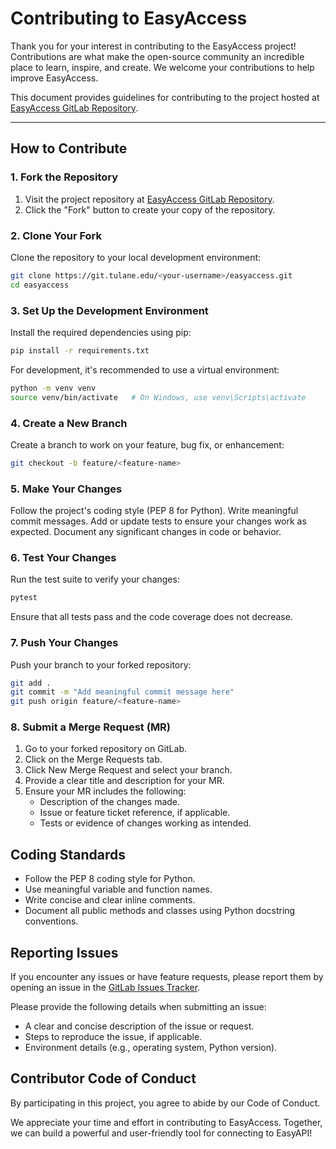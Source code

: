 # Contributing to EasyAccess

Thank you for your interest in contributing to the EasyAccess project! Contributions are what make the open-source community an incredible place to learn, inspire, and create. We welcome your contributions to help improve EasyAccess. 

This document provides guidelines for contributing to the project hosted at [EasyAccess GitLab Repository](https://git.tulane.edu/apl/easyaccess).

---

## How to Contribute

### 1. Fork the Repository
1. Visit the project repository at [EasyAccess GitLab Repository](https://git.tulane.edu/apl/easyaccess).
2. Click the "Fork" button to create your copy of the repository.

### 2. Clone Your Fork
Clone the repository to your local development environment:

```bash
git clone https://git.tulane.edu/<your-username>/easyaccess.git
cd easyaccess
```

### 3. Set Up the Development Environment
Install the required dependencies using pip:

```bash
pip install -r requirements.txt
```
For development, it's recommended to use a virtual environment:
```bash
python -m venv venv
source venv/bin/activate   # On Windows, use venv\Scripts\activate
```

### 4. Create a New Branch
Create a branch to work on your feature, bug fix, or enhancement:
```bash
git checkout -b feature/<feature-name>
```

### 5. Make Your Changes
Follow the project's coding style (PEP 8 for Python).
Write meaningful commit messages.
Add or update tests to ensure your changes work as expected.
Document any significant changes in code or behavior.

### 6. Test Your Changes
Run the test suite to verify your changes:
```bash
pytest
```
Ensure that all tests pass and the code coverage does not decrease.

### 7. Push Your Changes
Push your branch to your forked repository:
```bash
git add .
git commit -m "Add meaningful commit message here"
git push origin feature/<feature-name>
```
### 8. Submit a Merge Request (MR)
1. Go to your forked repository on GitLab.
2. Click on the Merge Requests tab.
3. Click New Merge Request and select your branch.
4. Provide a clear title and description for your MR.
5. Ensure your MR includes the following:
    - Description of the changes made.
    - Issue or feature ticket reference, if applicable.
    - Tests or evidence of changes working as intended.

## Coding Standards
- Follow the PEP 8 coding style for Python.
- Use meaningful variable and function names.
- Write concise and clear inline comments.
- Document all public methods and classes using Python docstring conventions.

## Reporting Issues
If you encounter any issues or have feature requests, please report them by opening an issue in the [GitLab Issues Tracker](https://git.tulane.edu/apl/easyaccess/-/issues).

Please provide the following details when submitting an issue:

- A clear and concise description of the issue or request.
- Steps to reproduce the issue, if applicable.
- Environment details (e.g., operating system, Python version).

## Contributor Code of Conduct
By participating in this project, you agree to abide by our Code of Conduct.

We appreciate your time and effort in contributing to EasyAccess. Together, we can build a powerful and user-friendly tool for connecting to EasyAPI!
